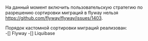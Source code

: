 На данный момент включить пользовательскую стратегию по разрешению сортировки миграций в flyway нельзя https://github.com/flyway/flyway/issues/1403.

Порядок кастомной сортировки миграций реализован:\
-[] Flyway 
-[] Liquibase
